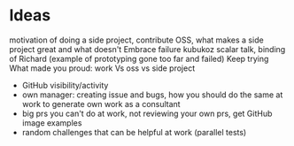 # Ideas

motivation of doing a side project, contribute OSS, what makes a side project great and what doesn't
Embrace failure kubukoz scalar talk, binding of Richard (example of prototyping gone too far and failed)
Keep trying
What made you proud: work Vs oss vs side project
- GitHub visibility/activity
- own manager: creating issue and bugs, how you should do the same at work to generate own work as a consultant
- big prs you can't do at work, not reviewing your own prs, get GitHub image examples
- random challenges that can be helpful at work (parallel tests)
